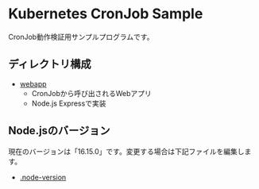# Kubernetes CronJob Sample

CronJob動作検証用サンプルプログラムです。

## ディレクトリ構成

- [webapp](webapp/)
  - CronJobから呼び出されるWebアプリ
  - Node.js Expressで実装

## Node.jsのバージョン

現在のバージョンは「16.15.0」です。変更する場合は下記ファイルを編集します。

- [.node-version](.node-version)
